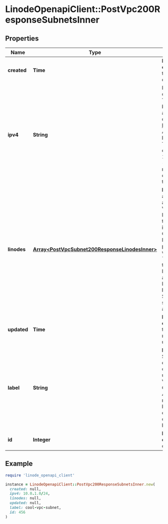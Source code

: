# LinodeOpenapiClient::PostVpc200ResponseSubnetsInner

## Properties

| Name | Type | Description | Notes |
| ---- | ---- | ----------- | ----- |
| **created** | **Time** | __Filterable__, __Read-only__ The date-time of VPC Subnet creation. | [optional][readonly] |
| **ipv4** | **String** | IPv4 range in CIDR canonical form.  - The range must belong to a private address space as defined in [RFC1918](https://datatracker.ietf.org/doc/html/rfc1918). - Allowed prefix lengths: 1-29. - The range must not overlap with 192.168.128.0/17. - The range must not overlap with other Subnets on the same VPC. | [optional] |
| **linodes** | [**Array&lt;PostVpcSubnet200ResponseLinodesInner&gt;**](PostVpcSubnet200ResponseLinodesInner.md) | __Read-only__ An array of Linode IDs assigned to the VPC Subnet.  A Linode is assigned to a VPC Subnet if it has a Configuration Profile with a &#x60;vpc&#x60; purpose interface with the subnet&#39;s &#x60;subnet_id&#x60;. Even if the Configuration Profile is not active, meaning the Linode does not have access to the Subnet, the Linode still appears in this array. | [optional][readonly] |
| **updated** | **Time** | __Filterable__, __Read-only__ The date-time of the most recent VPC Subnet update. | [optional][readonly] |
| **label** | **String** | __Filterable__ The VPC Subnet&#39;s label, for display purposes only.  - Must be unique among the VPC&#39;s Subnets. - Can only contain ASCII letters, numbers, and hyphens (&#x60;-&#x60;). You can&#39;t use two consecutive hyphens (&#x60;--&#x60;). | [optional] |
| **id** | **Integer** | __Filterable__, __Read-only__ The unique ID of the VPC Subnet. | [optional][readonly] |

## Example

```ruby
require 'linode_openapi_client'

instance = LinodeOpenapiClient::PostVpc200ResponseSubnetsInner.new(
  created: null,
  ipv4: 10.0.1.0/24,
  linodes: null,
  updated: null,
  label: cool-vpc-subnet,
  id: 456
)
```

